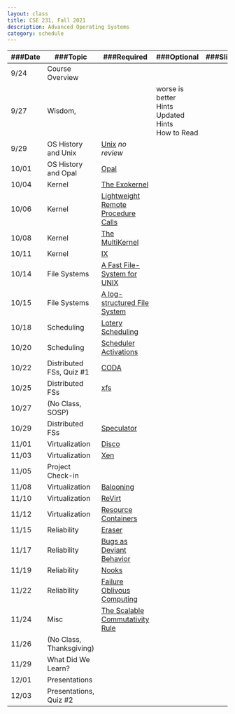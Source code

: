 ```yaml
---
layout: class
title: CSE 231, Fall 2021
description: Advanced Operating Systems
category: schedule
---
```


|    ###Date   | ###Topic | ###Required | ###Optional | ###Slides|
|-----------|-------|----------------|------------------|--------|
| 9/24 | Course Overview             |                        | | |
| 9/27 | Wisdom,                     |                                                                 | worse is better<br />Hints<br />Updated Hints<br />How to Read | |
| 9/29 | OS History and Unix         | [Unix](https://dl.acm.org/doi/10.1145/957195.808045) *no review*                     | | |
|10/01 | OS History and Opal         | [Opal](https://dl.acm.org/doi/10.1145/195792.195795)                                 | | |
|10/04 | Kernel                      | [The Exokernel](https://dl.acm.org/doi/10.1145/224056.224076)                        | | |
|10/06 | Kernel                      | [Lightweight Remote Procedure Calls](https://dl.acm.org/doi/10.1145/77648.77650)     | | |
|10/08 | Kernel                      | [The MultiKernel](https://dl.acm.org/doi/10.1145/1629575.1629579)                    | | |
|10/11 | Kernel                      | [IX](https://www.usenix.org/conference/osdi14/technical-sessions/presentation/belay) | | |
|10/14 | File Systems                | [A Fast File-System for UNIX](https://dl.acm.org/doi/10.1145/989.990)                | | |
|10/15 | File Systems                | [A log-structured File System](https://dl.acm.org/doi/10.1145/121132.121137)         | | |
|10/18 | Scheduling                  | [Lotery Scheduling](https://www.usenix.org/conference/osdi-94/lottery-scheduling-flexible-proportional-share-resource-management) | | |
|10/20 | Scheduling                  | [Scheduler Activations](https://dl.acm.org/doi/10.1145/121132.121151)           | | |
|10/22 | Distributed FSs, Quiz #1 | [CODA](https://dl.acm.org/doi/10.1145/121133.121166)                                 | | |
|10/25 | Distributed FSs          | [xfs](https://dl.acm.org/doi/10.1145/225535.225537)             | | |
|10/27 | (No Class, SOSP)         | | | |
|10/29 | Distributed FSs          | [Speculator](https://dl.acm.org/doi/10.1145/1095809.1095829)                        | | |
|11/01 | Virtualization           | [Disco](https://dl.acm.org/doi/10.1145/265924.265930)   | | |
|11/03 | Virtualization           | [Xen](https://dl.acm.org/doi/10.1145/945445.945462)    | | |
|11/05 | Project Check-in         |                                    | | |
|11/08 | Virtualization           | [Balooning](https://dl.acm.org/doi/10.1145/844128.844146)                         | | | | 
|11/10 | Virtualization           | [ReVirt](https://www.usenix.org/legacy/publications/library/proceedings/osdi02/tech/dunlap.html)                       | | | 
|11/12 | Virtualization           | [Resource Containers](https://www.usenix.org/legacy/publications/library/proceedings/osdi99/banga.html)                | | | 
|11/15 | Reliability              | [Eraser](https://dl.acm.org/doi/10.1145/265924.265927)                  | | |
|11/17 | Reliability              | [Bugs as Deviant Behavior](https://dl.acm.org/doi/10.1145/502034.502041)           | | |
|11/19 | Reliability              | [Nooks](https://dl.acm.org/doi/abs/10.1145/945445.945466)                              | | |
|11/22 | Reliability              | [Failure Oblivous Computing](https://www.usenix.org/conference/osdi-04/enhancing-server-availability-and-security-through-failure-oblivious-computing)         | | |
|11/24 | Misc                     | [The Scalable Commutativity Rule](https://dl.acm.org/doi/10.1145/2517349.2522712)    | | |
|11/26 |(No Class, Thanksgiving)|                                    | | |
|11/29 | What Did We Learn?     |                           | | |
|12/01 | Presentations  |                           | | | 
|12/03 | Presentations, Quiz #2  |                           | | |



